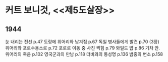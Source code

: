 # 커트 보니것, <<제5도살장>>

## 1944
눈 내리는 전선 p.47
도랑에 위어리와 남겨짐 p.67
독일 병사들에게 발견 p.70
(3장) 위어리와 포로수용소로 p.72
포로로 이동 중 사진 찍힘 p.79
와일드 밥 p.86
기차 안. 위어리의 죽음 p.102
영국군과의 만남 p.118
더비와의 통성명 p.136
밤중의 변소 p.158